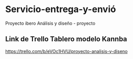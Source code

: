 # Servicio-entrega-y-envió
Proyecto ibero Análisis y diseño - proyecto 

## Link de Trello Tablero modelo Kannba

https://trello.com/b/eVOc1HVU/proyecto-analisis-y-diseno